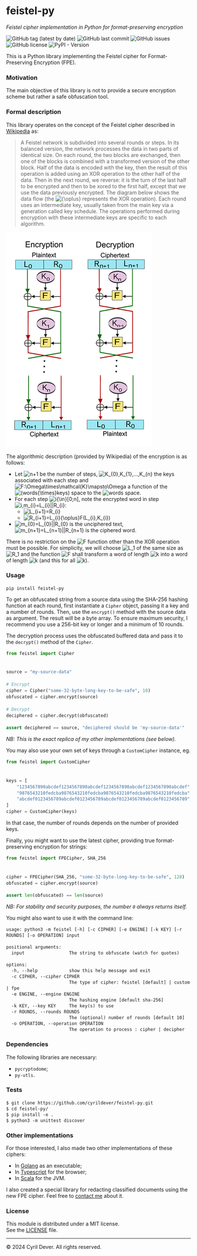 # feistel-py
_Feistel cipher implementation in Python for format-preserving encryption_

![GitHub tag (latest by date)](https://img.shields.io/github/v/tag/cyrildever/feistel-py)
![GitHub last commit](https://img.shields.io/github/last-commit/cyrildever/feistel-py)
![GitHub issues](https://img.shields.io/github/issues/cyrildever/feistel-py)
![GitHub license](https://img.shields.io/github/license/cyrildever/feistel-py)
![PyPI - Version](https://img.shields.io/pypi/v/feistel-py)

This is a Python library implementing the Feistel cipher for Format-Preserving Encryption (FPE).

### Motivation

The main objective of this library is not to provide a secure encryption scheme but rather a safe obfuscation tool.


### Formal description

This library operates on the concept of the Feistel cipher described in [Wikipedia](https://en.wikipedia.org/wiki/Feistel_cipher) as:
> A Feistel network is subdivided into several rounds or steps. In its balanced version, the network processes the data in two parts of identical size. On each round, the two blocks are exchanged, then one of the blocks is combined with a transformed version of the other block.
> Half of the data is encoded with the key, then the result of this operation is added using an XOR operation to the other half of the data.
> Then in the next round, we reverse: it is the turn of the last half to be encrypted and then to be xored to the first half, except that we use the data previously encrypted.
> The diagram below shows the data flow (the ![${\oplus}$](https://render.githubusercontent.com/render/math?math={\oplus}) represents the XOR operation). Each round uses an intermediate key, usually taken from the main key via a generation called key schedule. The operations performed during encryption with these intermediate keys are specific to each algorithm.

![](assets/400px-Feistel_cipher_diagram_en.svg.png)

The algorithmic description (provided by Wikipedia) of the encryption is as follows:
* Let ![$n+1$](https://render.githubusercontent.com/render/math?math=n%2B1) be the number of steps, ![$K_{0},K_{1},...,K_{n}$](https://render.githubusercontent.com/render/math?math=K_{0},K_{1},...,K_{n}) the keys associated with each step and ![$F:\Omega\times\mathcal{K}\mapsto\Omega$](https://render.githubusercontent.com/render/math?math=F:\Omega{\times}K\mapsto\Omega) a function of the ![$(words{\times}keys)$](https://render.githubusercontent.com/render/math?math=(words{\times}keys)) space to the ![$words$](https://render.githubusercontent.com/render/math?math=words) space.
* For each step ![$i{\in}[0;n]$](https://render.githubusercontent.com/render/math?math=i\in[0%3Bn]), note the encrypted word in step ![$i,m_{i}=L_{i}||R_{i}$](https://render.githubusercontent.com/render/math?math=i,m_{i}=L_{i}||R_{i}):
  * ![$L_{i+1}=R_{i}$](https://render.githubusercontent.com/render/math?math=L_{i%2B1}=R_{i})
  * ![$R_{i+1}=L_{i}{\oplus}F(L_{i},K_{i})$](https://render.githubusercontent.com/render/math?math=R_{i%2B1}=L_{i}{\oplus}F(L_{i},K_{i}))
* ![$m_{0}=L_{0}||R_{0}$](https://render.githubusercontent.com/render/math?math=m_{0}=L_{0}||R_{0}) is the unciphered text, ![$m_{n+1}=L_{n+1}||R_{n+1}$](https://render.githubusercontent.com/render/math?math=m_{n%2B1}=L_{n%2B1}||R_{n%2B1}) is the ciphered word. 

There is no restriction on the ![$F$](https://render.githubusercontent.com/render/math?math=F) function other than the XOR operation must be possible. For simplicity, we will choose ![$L_1$](https://render.githubusercontent.com/render/math?math=L_1) of the same size as ![$R_1$](https://render.githubusercontent.com/render/math?math=R_1) and the function ![$F$](https://render.githubusercontent.com/render/math?math=F) shall transform a word of length ![$k$](https://render.githubusercontent.com/render/math?math=k) into a word of length ![$k$](https://render.githubusercontent.com/render/math?math=k) (and this for all ![$k$](https://render.githubusercontent.com/render/math?math=k)).


### Usage

```
pip install feistel-py
```

To get an obfuscated string from a source data using the SHA-256 hashing function at each round, first instantiate a `Cipher` object, passing it a key and a number of rounds. Then, use the `encrypt()` method with the source data as argument. The result will be a byte array. To ensure maximum security, I recommend you use a 256-bit key or longer and a minimum of 10 rounds.

The decryption process uses the obfuscated buffered data and pass it to the `decrypt()` method of the `Cipher`.

```python
from feistel import Cipher


source = "my-source-data"

# Encrypt
cipher = Cipher("some-32-byte-long-key-to-be-safe", 10)
obfuscated = cipher.encrypt(source)

# Decrypt
deciphered = cipher.decrypt(obfuscated)

assert deciphered == source, "deciphered should be 'my-source-data'"
```
_NB: This is the exact replica of my other implementations (see below)._

You may also use your own set of keys through a `CustomCipher` instance, eg.
```python
from feistel import CustomCipher


keys = [
    "1234567890abcdef1234567890abcdef1234567890abcdef1234567890abcdef",
    "9876543210fedcba9876543210fedcba9876543210fedcba9876543210fedcba",
    "abcdef0123456789abcdef0123456789abcdef0123456789abcdef0123456789",
]
cipher = CustomCipher(keys)
```
In that case, the number of rounds depends on the number of provided keys.

Finally, you might want to use the latest cipher, providing true format-preserving encryption for strings:
```python
from feistel import FPECipher, SHA_256


cipher = FPECipher(SHA_256, "some-32-byte-long-key-to-be-safe", 128)
obfuscated = cipher.encrypt(source)

assert len(obfuscated) == len(source)
```
_NB: For stability and security purposes, the number `0` always returns itself._


You might also want to use it with the command line:
```
usage: python3 -m feistel [-h] [-c CIPHER] [-e ENGINE] [-k KEY] [-r ROUNDS] [-o OPERATION] input

positional arguments:
  input                 The string to obfuscate (watch for quotes)

options:
  -h, --help            show this help message and exit
  -c CIPHER, --cipher CIPHER
                        The type of cipher: feistel [default] | custom | fpe
  -e ENGINE, --engine ENGINE
                        The hashing engine [default sha-256]
  -k KEY, --key KEY     The key(s) to use
  -r ROUNDS, --rounds ROUNDS
                        The (optional) number of rounds [default 10]
  -o OPERATION, --operation OPERATION
                        The operation to process : cipher | decipher
```


### Dependencies

The following libraries are necessary:
- `pycryptodome`;
- `py-utls`.


### Tests

```console
$ git clone https://github.com/cyrildever/feistel-py.git
$ cd feistel-py/
$ pip install -e .
$ python3 -m unittest discover
```


### Other implementations

For those interested, I also made two other implementations of these ciphers:
* In [Golang](https://github.com/cyrildever/feistel) as an executable;
* In [Typescript](https://github.com/cyrildever/feistel-cipher) for the browser;
* In [Scala](https://github.com/cyrildever/feistel-jar) for the JVM.

I also created a special library for redacting classified documents using the new FPE cipher. Feel free to [contact me](mailto:cdever@edgewhere.fr) about it.


### License

This module is distributed under a MIT license. \
See the [LICENSE](LICENSE) file.


<hr />
&copy; 2024 Cyril Dever. All rights reserved.